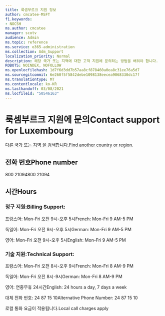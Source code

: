 ```yaml
---
title: 룩셈부르크 지원 정보
author: cmcatee-MSFT
f1.keywords:
- NOCSH
ms.author: cmcatee
manager: scotv
audience: Admin
ms.topic: reference
ms.service: o365-administration
ms.collection: Adm_Support
localization_priority: Normal
description: 해당 국가 또는 지역에 대한 고객 지원에 문의하는 방법을 배워야 합니다.
ROBOTS: NOINDEX, NOFOLLOW
ms.openlocfilehash: 1d7f6d3dd7b57aa8cf878460a0ea8c31ee76a5d7
ms.sourcegitcommit: 6e260f5f5842debe1098138eecea9068330dc17f
ms.translationtype: MT
ms.contentlocale: ko-KR
ms.lasthandoff: 03/08/2021
ms.locfileid: "50546163"
---
```

# <a name="contact-support-for-luxembourg"></a><span data-ttu-id="44505-103">룩셈부르크 지원에 문의</span><span class="sxs-lookup"><span data-stu-id="44505-103">Contact support for Luxembourg</span></span>

<span data-ttu-id="44505-104">[다른 국가 또는 지역 을 검색합니다.](../contact-support-for-business-products.md)</span><span class="sxs-lookup"><span data-stu-id="44505-104">[Find another country or region](../contact-support-for-business-products.md).</span></span>

## <a name="phone-number"></a><span data-ttu-id="44505-105">전화 번호</span><span class="sxs-lookup"><span data-stu-id="44505-105">Phone number</span></span>
<span data-ttu-id="44505-106">800 21094</span><span class="sxs-lookup"><span data-stu-id="44505-106">800 21094</span></span>

## <a name="hours"></a><span data-ttu-id="44505-107">시간</span><span class="sxs-lookup"><span data-stu-id="44505-107">Hours</span></span>
### <a name="billing-support"></a><span data-ttu-id="44505-108">청구 지원:</span><span class="sxs-lookup"><span data-stu-id="44505-108">Billing Support:</span></span>

<span data-ttu-id="44505-109">프랑스어: Mon-Fri 오전 9시-오후 5시</span><span class="sxs-lookup"><span data-stu-id="44505-109">French: Mon-Fri 9 AM-5 PM</span></span>

<span data-ttu-id="44505-110">독일어: Mon-Fri 오전 9시-오후 5시</span><span class="sxs-lookup"><span data-stu-id="44505-110">German: Mon-Fri 9 AM-5 PM</span></span>

<span data-ttu-id="44505-111">영어: Mon-Fri 오전 9시-오후 5시</span><span class="sxs-lookup"><span data-stu-id="44505-111">English: Mon-Fri 9 AM-5 PM</span></span>

### <a name="technical-support"></a><span data-ttu-id="44505-112">기술 지원:</span><span class="sxs-lookup"><span data-stu-id="44505-112">Technical Support:</span></span>

<span data-ttu-id="44505-113">프랑스어: Mon-Fri 오전 8시-오후 9시</span><span class="sxs-lookup"><span data-stu-id="44505-113">French: Mon-Fri 8 AM-9 PM</span></span>

<span data-ttu-id="44505-114">독일어: Mon-Fri 오전 8시-9시</span><span class="sxs-lookup"><span data-stu-id="44505-114">German: Mon-Fri 8 AM-9 PM</span></span>

<span data-ttu-id="44505-115">영어: 연중무휴 24시간</span><span class="sxs-lookup"><span data-stu-id="44505-115">English: 24 hours a day, 7 days a week</span></span>

<span data-ttu-id="44505-116">대체 전화 번호: 24 87 15 10</span><span class="sxs-lookup"><span data-stu-id="44505-116">Alternative Phone Number: 24 87 15 10</span></span>

<span data-ttu-id="44505-117">로컬 통화 요금이 적용됩니다.</span><span class="sxs-lookup"><span data-stu-id="44505-117">Local call charges apply</span></span>
